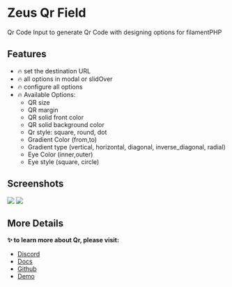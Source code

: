 # Zeus Qr Field

Qr Code Input to generate Qr Code with designing options for filamentPHP

## Features

- 🔥 set the destination URL
- 🔥 all options in modal or slidOver
- 🔥 configure all options
- 🔥 Available Options:
    - QR size
    - QR margin
    - QR solid front color
    - QR solid background color
    - Qr style: square, round, dot
    - Gradient Color (from,to)
    - Gradient type (vertical, horizontal, diagonal, inverse_diagonal, radial)
    - Eye Color (inner,outer)
    - Eye style (square, circle)

## Screenshots

![](https://larazeus.com/images/screenshots/qr/form-1.webp)
![](https://larazeus.com/images/screenshots/qr/form-2.webp)

## More Details
**✨ to learn more about Qr, please visit:**

- [Discord](https://discord.com/channels/883083792112300104/1282761455896363068)
- [Docs](https://larazeus.com/docs/qr)
- [Github](https://github.com/lara-zeus/qr)
- [Demo](https://demo.larazeus.com/admin/components-demo/qr-code)
